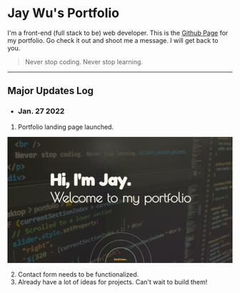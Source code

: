 # Jay Wu's Portfolio

I'm a front-end (full stack to be) web developer. This is the [Github Page](https://jay0223.github.io/) for my portfolio. Go check it out and shoot me a message. I will get back to you.

> Never stop coding. Never stop learning.

---

## Major Updates Log

- ### Jan. 27 2022

1. Portfolio landing page launched.

![portfolio landing page](./img/landingpage-cover.jpg)

2. Contact form needs to be functionalized.
3. Already have a lot of ideas for projects. Can't wait to build them!
